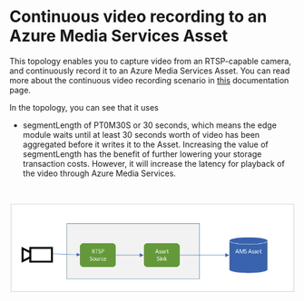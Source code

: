 # Continuous video recording to an Azure Media Services Asset

This topology enables you to capture video from an RTSP-capable camera, and continuously record it to an Azure Media Services Asset. You can read more about the continuous video recording scenario in [this](https://docs.microsoft.com/azure/media-services/live-video-analytics-edge/continuous-video-recording-concept.md) documentation page.

In the topology, you can see that it uses
* segmentLength of PT0M30S or 30 seconds, which means the edge module waits until at least 30 seconds worth of video has been aggregated before it writes it to the Asset. Increasing the value of segmentLength has the benefit of further lowering your storage transaction costs. However, it will increase the latency for playback of the video through Azure Media Services.

<br>
<p align="center">
  <img src="./topology.png" title="Continuous video recording to AMS asset"/>
</p>
<br>
